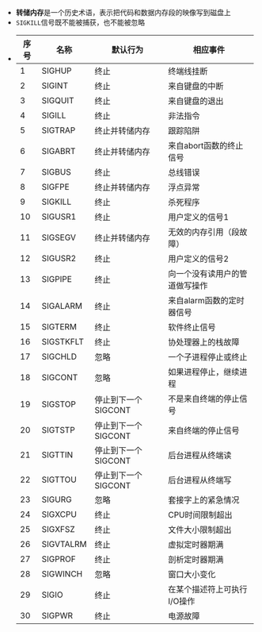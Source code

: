 - **转储内存**是一个历史术语，表示把代码和数据内存段的映像写到磁盘上
- `SIGKILL`信号既不能被捕获，也不能被忽略
- | 序号 | 名称      | 默认行为            | 相应事件                       |
  | ---- | --------- | ------------------- | ------------------------------ |
  | 1    | SIGHUP    | 终止                | 终端线挂断                     |
  | 2    | SIGINT    | 终止                | 来自键盘的中断                 |
  | 3    | SIGQUIT   | 终止                | 来自键盘的退出                 |
  | 4    | SIGILL    | 终止                | 非法指令                       |
  | 5    | SIGTRAP   | 终止并转储内存      | 跟踪陷阱                       |
  | 6    | SIGABRT   | 终止并转储内存      | 来自abort函数的终止信号        |
  | 7    | SIGBUS    | 终止                | 总线错误                       |
  | 8    | SIGFPE    | 终止并转储内存      | 浮点异常                       |
  | 9    | SIGKILL   | 终止                | 杀死程序                       |
  | 10   | SIGUSR1   | 终止                | 用户定义的信号1                |
  | 11   | SIGSEGV   | 终止并转储内存      | 无效的内存引用（段故障）       |
  | 12   | SIGUSR2   | 终止                | 用户定义的信号2                |
  | 13   | SIGPIPE   | 终止                | 向一个没有读用户的管道做写操作 |
  | 14   | SIGALARM  | 终止                | 来自alarm函数的定时器信号      |
  | 15   | SIGTERM   | 终止                | 软件终止信号                   |
  | 16   | SIGSTKFLT | 终止                | 协处理器上的栈故障             |
  | 17   | SIGCHLD  | 忽略                | 一个子进程停止或终止           |
  | 18   | SIGCONT   | 忽略                | 如果进程停止，继续进程         |
  | 19   | SIGSTOP   | 停止到下一个SIGCONT | 不是来自终端的停止信号         |
  | 20   | SIGTSTP   | 停止到下一个SIGCONT | 来自终端的停止信号             |
  | 21   | SIGTTIN   | 停止到下一个SIGCONT | 后台进程从终端读               |
  | 22   | SIGTTOU   | 停止到下一个SIGCONT | 后台进程从终端写               |
  | 23   | SIGURG    | 忽略                | 套接字上的紧急情况             |
  | 24   | SIGXCPU   | 终止                | CPU时间限制超出                |
  | 25   | SIGXFSZ   | 终止                | 文件大小限制超出               |
  | 26   | SIGVTALRM | 终止                | 虚拟定时器期满                 |
  | 27   | SIGPROF   | 终止                | 剖析定时器期满                 |
  | 28   | SIGWINCH  | 忽略                | 窗口大小变化                   |
  | 29   | SIGIO     | 终止                | 在某个描述符上可执行I/O操作    |
  | 30   | SIGPWR    | 终止                | 电源故障                       |